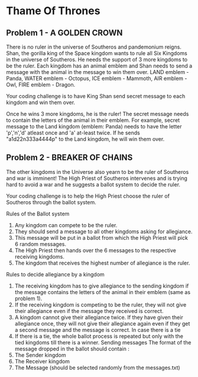 # Thame Of Thrones
## Problem 1 - A GOLDEN CROWN
There is no ruler in the universe of Southeros and pandemonium reigns. Shan, the gorilla king of the Space kingdom
wants to rule all Six Kingdoms in the universe of Southeros. He needs the support of 3 more kingdoms to be the ruler.
Each kingdom has an animal emblem and Shan needs to send a message with the animal in the message to win them over.
LAND emblem - Panda, WATER emblem - Octopus, ICE emblem - Mammoth, AIR emblem - Owl, FIRE emblem - Dragon.

Your coding challenge is to have King Shan send secret message to each kingdom and win them over.

Once he wins 3 more kingdoms, he is the ruler! The secret message needs to contain the letters of the animal in their
emblem. For example, secret message to the Land kingdom (emblem: Panda) needs to have the letter 'p','n','d' atleast
once and 'a' at-least twice. If he sends "a1d22n333a4444p" to the Land kingdom, he will win them over.

## Problem 2 - BREAKER OF CHAINS
The other kingdoms in the Universe also yearn to be the ruler of Southeros and war is imminent! The High Priest of Southeros
intervenes and is trying hard to avoid a war and he suggests a ballot system to decide the ruler.

Your coding challenge is to help the High Priest choose the ruler of Southeros through the ballot system.

Rules of the Ballot system
1. Any kingdom can compete to be the ruler.
2. They should send a message to all other kingdoms asking for allegiance.
3. This message will be put in a ballot from which the High Priest will pick 6 random messages.
4. The High Priest then hands over the 6 messages to the respective receiving kingdoms.
5. The kingdom that receives the highest number of allegiance is the ruler.

Rules to decide allegiance by a kingdom
1. The receiving kingdom has to give allegiance to the sending kingdom if the message contains the letters of the animal in their
emblem (same as problem 1).
2. If the receiving kingdom is competing to be the ruler, they will not give their allegiance even if the message they received is correct.
3. A kingdom cannot give their allegiance twice. If they have given their allegiance once, they will not give their allegiance again even
if they get a second message and the message is correct.
In case there is a tie
1. If there is a tie, the whole ballot process is repeated but only with the tied kingdoms till there is a winner.
Sending messages
The format of the message dropped in the ballot should contain :
1. The Sender kingdom
2. The Receiver kingdom
3. The Message (should be selected randomly from the messages.txt)
